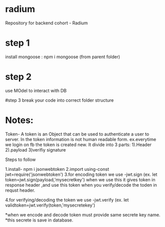 # radium
Repository for backend cohort - Radium


# step 1
install mongoose : npm i mongoose (from parent folder)


# step 2
use MOdel to interact with DB


#step 3
break your code into correct folder structure 







# Notes:
Token- A token is an Object that can be used to authenticate a user to server.
       In the token information is not human readable form.
       ex.everytime we login on fb the token is created new.
       It divide into 3 parts: 1).Header 2).payload 3)verifiy signature

 Steps to follow

1.install- npm i jsonwebtoken
2.import using-const jwt=require('jsonwebtoken')
3.for encoding token we use
  -jwt.sign (ex. let token=jwt.sign(payload,'mysecretkey')
when we use this it gives token in response header ,and use this token when you verify/decode the toden in requst header.

4.for verifying/decoding the token we use
  -jwt.verify (ex. let validtoken=jwt.verify(token,'mysecretekey')

*when we encode and decode token must provide same secrete key name.
*this secrete is save in database.